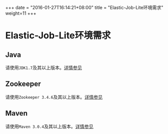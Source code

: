 +++
date = "2016-01-27T16:14:21+08:00"
title = "Elastic-Job-Lite环境需求"
weight=11
+++

# Elastic-Job-Lite环境需求

## Java

请使用`JDK1.7`及其以上版本。[详情参见](http://www.oracle.com/technetwork/java/javase/downloads/index.html)

## Zookeeper

请使用`Zookeeper 3.4.6`及其以上版本。[详情参见](https://zookeeper.apache.org/doc/trunk/zookeeperStarted.html)

## Maven

请使用`Maven 3.0.4`及其以上版本。[详情参见](http://maven.apache.org/install.html)
